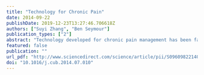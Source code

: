 ```yaml
---
title: "Technology for Chronic Pain"
date: 2014-09-22
publishDate: 2019-12-23T13:27:46.706618Z
authors: ["Suyi Zhang", "Ben Seymour"]
publication_types: ["2"]
abstract: "Technology developed for chronic pain management has been fast evolving and offers new stand-alone prospects for the diagnosis and treatment of pain, rather than simply addressing the limitations of pharmacology-based approaches. There are two central challenges to be tackled: developing objective measures that capture the subjectivity of pain experience, and providing technology-based interventions that offer new approaches for pain management. Here we highlight recent developments that hold promise in addressing both of these challenges."
featured: false
publication: ""
url_pdf: "http://www.sciencedirect.com/science/article/pii/S0960982214008367"
doi: "10.1016/j.cub.2014.07.010"
---
```


